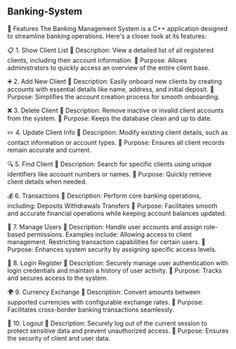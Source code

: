 ## Banking-System

🎉 Features
The Banking Management System is a C++ application designed to streamline banking operations. Here's a closer look at its features:

📋 1. Show Client List
🔹 Description: View a detailed list of all registered clients, including their account information.
🔹 Purpose: Allows administrators to quickly access an overview of the entire client base.

➕ 2. Add New Client
🔹 Description: Easily onboard new clients by creating accounts with essential details like name, address, and initial deposit.
🔹 Purpose: Simplifies the account creation process for smooth onboarding.

❌ 3. Delete Client
🔹 Description: Remove inactive or invalid client accounts from the system.
🔹 Purpose: Keeps the database clean and up to date.

✏️ 4. Update Client Info
🔹 Description: Modify existing client details, such as contact information or account types.
🔹 Purpose: Ensures all client records remain accurate and current.

🔍 5. Find Client
🔹 Description: Search for specific clients using unique identifiers like account numbers or names.
🔹 Purpose: Quickly retrieve client details when needed.

💰 6. Transactions
🔹 Description: Perform core banking operations, including:
       Deposits
      Withdrawals
      Transfers
🔹 Purpose: Facilitates smooth and accurate financial operations while keeping account balances updated.

👥 7. Manage Users
🔹 Description: Handle user accounts and assign role-based permissions. Examples include:
Allowing access to client management.
Restricting transaction capabilities for certain users.
🔹 Purpose: Enhances system security by assigning specific access levels.

🔐 8. Login Register
🔹 Description: Securely manage user authentication with login credentials and maintain a history of user activity.
🔹 Purpose: Tracks and secures access to the system.

🌍 9. Currency Exchange
🔹 Description: Convert amounts between supported currencies with configurable exchange rates.
🔹 Purpose: Facilitates cross-border banking transactions seamlessly.

🚪 10. Logout
🔹 Description: Securely log out of the current session to protect sensitive data and prevent unauthorized access.
🔹 Purpose: Ensures the security of client and user data.
